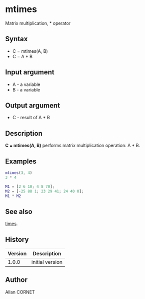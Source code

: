 

# mtimes

Matrix multiplication, * operator

## Syntax

- C = mtimes(A, B)
- C = A * B

## Input argument

 - A - a variable
 - B - a variable

## Output argument

 - C - result of A * B

## Description


  <p><b>C = mtimes(A, B)</b> performs matrix multiplication operation: A * B.</p>


## Examples

```matlab
mtimes(3, 4)
3 * 4
```
```matlab
M1 = [2 6 10; 4 8 70];
M2 = [-25 88 1; 23 29 41; 24 40 0];
M1 * M2
```

## See also

[times](times.md).
## History

|Version|Description|
|------|------|
|1.0.0|initial version|


## Author

Allan CORNET



